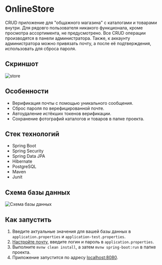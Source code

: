# OnlineStore
CRUD приложение для "общажного магазина" с каталогами и товарами внутри. Для рядовго пользователя никакого функционала, кроме просмотра ассортимента, не предусмотрено. Все CRUD операции производятся в панели администратора. Также, к аккаунту администратора можно привязать почту, а после её подтверждения, использовать для сброса пароля.
## Скриншот
![store](https://user-images.githubusercontent.com/113349741/229643833-fcca962a-395d-4426-9cd6-268c6d9d726e.png)
## Особенности
- Верификация почты с помощью уникального сообщения.
- Сброс пароля по верефицированной почте.
- Автоудаление истёкших токенов верификации.
- Сохранение фотографий каталогов и товаров в папке проекта.
## Стек технологий
- Spring Boot
- Spring Security
- Spring Data JPA
- Hibernate
- PostgreSQL
- Maven
- Junit
## Схема базы данных
![Схема базы данных](https://user-images.githubusercontent.com/113349741/229635930-b63b8021-58bc-46ac-86cb-859ed1dccb13.png)
## Как запустить
1. Введите актуальные значения для вашей базы данных в `application.properties` и `application-test.properties`.
2. [Настройте почту](https://yandex.ru/support/mail/mail-clients/others.html), введите логин и пароль в `application.properties`.
3. Выполните `mvnw clean install`, а затем `mvnw spring-boot:run` в папке проекта.
4. Приложение запустится по адресу [localhost:8080](http://localhost:8080).
